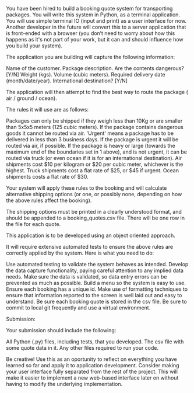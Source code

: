 You have been hired to build a booking quote system for transporting packages.
You will write this system in Python, as a terminal application. You will use
simple terminal IO (input and print) as a user interface for now. Another
developer in the future will convert this to a server application that is
front-ended with a browser (you don’t need to worry about how this happens as
it's not part of your work, but it can and should influence how you build your
system).

The application you are building will capture the following information:

Name of the customer.
Package description.
Are the contents dangerous? [Y/N]
Weight (kgs).
Volume (cubic meters).
Required delivery date (month/date/year).
International destination? [Y/N]

The application will then attempt to find the best way to route the package (
air / ground / ocean).

The rules it will use are as follows:

Packages can only be shipped if they weigh less than 10Kg or are smaller than 5x5x5 meters (125 cubic meters).
If the package contains dangerous goods it cannot be routed via air.
'Urgent' means a package has to be delivered in less than 3 business days.
If the package is urgent it will be routed via air, if possible.
If the package is heavy or large (towards the maximum end of the boundaries set in 1 above), and is not urgent, it can be routed via truck (or even ocean if it is for an international destination).
Air shipments cost $10 per kilogram or $20 per cubic meter, whichever is the highest.
Truck shipments cost a flat rate of $25, or $45 if urgent.
Ocean shipments costs a flat rate of $30.

Your system will apply these rules to the booking and will calculate
alternative shipping options (or one, or possibly none, depending on how the
above rules affect the booking).

The shipping options must be printed in a clearly understood format, and should
be appended to a booking_quotes.csv file. There will be one row in the file for
each quote.

This application is to be developed using an object oriented approach.

It will require extensive automated tests to ensure the above rules are
correctly applied by the system. Here is what you need to do:

Use automated testing to validate the system behaves as intended.
Develop the data capture functionality, paying careful attention to any implied data needs.
Make sure the data is validated, so data entry errors can be prevented as much as possible.
Build a menu so the system is easy to use.
Ensure each booking has a unique id.
Make use of formatting techniques to ensure that information reported to the screen is well laid out and easy to understand.
Be sure each booking quote is stored in the csv file.
Be sure to commit to local git frequently and use a virtual environment.

Submission:

Your submission should include the following:

All Python (.py) files, including tests, that you developed.
The csv file with some quote data in it.
Any other files required to run your code.


Be creative! Use this as an oportunity to reflect on everything you have learned so far and apply it to application development.
Consider making your user interface fully separated from the rest of the project. This will make it easier to implement a new web-based interface later on without having to modify the underlying implementation.